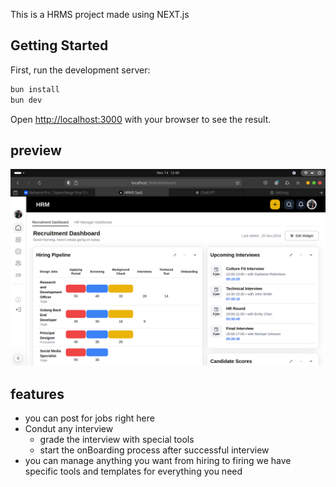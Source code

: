 This is a HRMS project made using NEXT.js

## Getting Started

First, run the development server:

```bash
bun install
bun dev
```

Open [http://localhost:3000](http://localhost:3000) with your browser to see the result.

## preview

![preview](/bg.png)

## features

- you can post for jobs right here
- Condut any interview
  - grade the interview with special tools
  - start the onBoarding process after successful interview
- you can manage anything you want from hiring to firing we have specific tools and templates for everything you need
